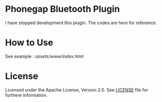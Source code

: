 ﻿# Phonegap Bluetooth Plugin #

I have stopped development this plugin. The codes are here for reference.

# How to Use #
See example : *assets/www/index.html*

# License #
   Licensed under the Apache License, Version 2.0. See [LICENSE] file for furthere information.


   [BluetoothPlugin]: https://github.com/phonegap/phonegap-plugins/tree/master/Android/BluetoothPlugin
   [LICENSE]: https://github.com/huseyinkozan/phonegap-bluetooth/blob/master/LICENSE
   [onload]: http://www.w3schools.com/jsref/event_body_onload.asp
